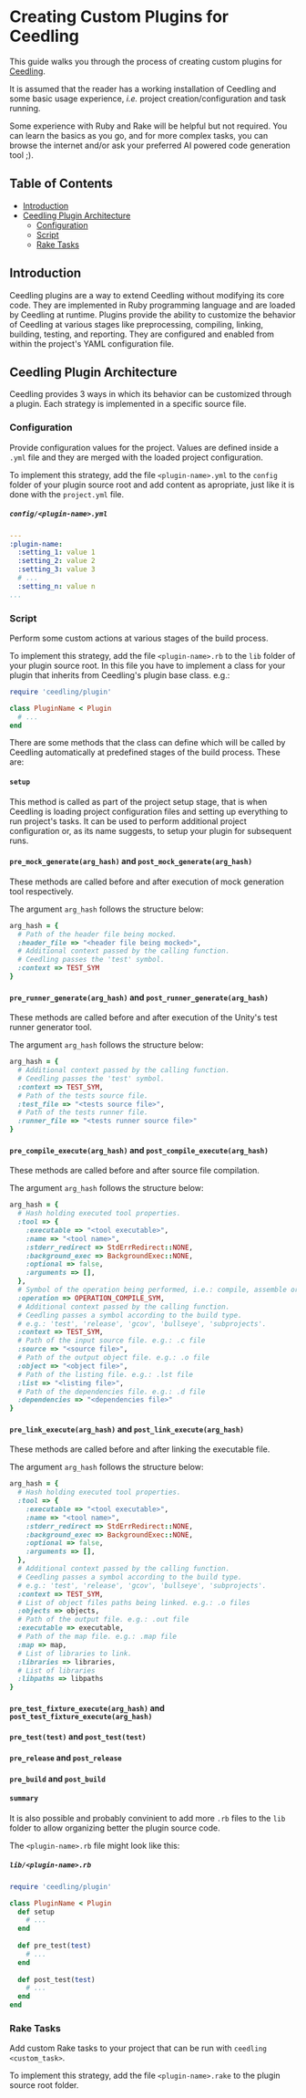 # Creating Custom Plugins for Ceedling

This guide walks you through the process of creating custom plugins for
[Ceedling](https://github.com/ThrowTheSwitch/Ceedling).

It is assumed that the reader has a working installation of Ceedling and some
basic usage experience, *i.e.* project creation/configuration and task running.

Some experience with Ruby and Rake will be helpful but not required.
You can learn the basics as you go, and for more complex tasks, you can browse
the internet and/or ask your preferred AI powered code generation tool ;).

## Table of Contents
- [Introduction](#introduction)
- [Ceedling Plugin Architecture](#ceedling-plugin-architecture)
  - [Configuration](#configuration)
  - [Script](#script)
  - [Rake Tasks](#rake-tasks)

## Introduction

Ceedling plugins are a way to extend Ceedling without modifying its core code.
They are implemented in Ruby programming language and are loaded by Ceedling at
runtime.
Plugins provide the ability to customize the behavior of Ceedling at various
stages like preprocessing, compiling, linking, building, testing, and reporting.
They are configured and enabled from within the project's YAML configuration file.

## Ceedling Plugin Architecture

Ceedling provides 3 ways in which its behavior can be customized through a plugin.
Each strategy is implemented in a specific source file.

### Configuration

Provide configuration values for the project. Values are defined inside a `.yml`
file and they are merged with the loaded project configuration.

To implement this strategy, add the file `<plugin-name>.yml` to the `config`
folder of your plugin source root and add content as apropriate, just like it is
done with the `project.yml` file.

##### **`config/<plugin-name>.yml`**

```yaml
---
:plugin-name:
  :setting_1: value 1
  :setting_2: value 2
  :setting_3: value 3
  # ...
  :setting_n: value n
...
```

### Script

Perform some custom actions at various stages of the build process.

To implement this strategy, add the file `<plugin-name>.rb` to the `lib`
folder of your plugin source root. In this file you have to implement a class
for your plugin that inherits from Ceedling's plugin base class. e.g.:

```ruby
require 'ceedling/plugin'

class PluginName < Plugin
  # ...
end
```

There are some methods that the class can define which will be called by
Ceedling automatically at predefined stages of the build process.
These are:

#### `setup`

This method is called as part of the project setup stage, that is when Ceedling
is loading project configuration files and setting up everything to run
project's tasks.
It can be used to perform additional project configuration or, as its name
suggests, to setup your plugin for subsequent runs.

#### `pre_mock_generate(arg_hash)` and `post_mock_generate(arg_hash)`

These methods are called before and after execution of mock generation tool
respectively.

The argument `arg_hash` follows the structure below:

```ruby
arg_hash = {
  # Path of the header file being mocked.
  :header_file => "<header file being mocked>",
  # Additional context passed by the calling function.
  # Ceedling passes the 'test' symbol.
  :context => TEST_SYM
}
```

#### `pre_runner_generate(arg_hash)` and `post_runner_generate(arg_hash)`

These methods are called before and after execution of the Unity's test runner
generator tool.

The argument `arg_hash` follows the structure below:

```ruby
arg_hash = {
  # Additional context passed by the calling function.
  # Ceedling passes the 'test' symbol.
  :context => TEST_SYM,
  # Path of the tests source file.
  :test_file => "<tests source file>",
  # Path of the tests runner file.
  :runner_file => "<tests runner source file>"
}
```

#### `pre_compile_execute(arg_hash)` and `post_compile_execute(arg_hash)`

These methods are called before and after source file compilation.

The argument `arg_hash` follows the structure below:

```ruby
arg_hash = {
  # Hash holding executed tool properties.
  :tool => {
    :executable => "<tool executable>",
    :name => "<tool name>",
    :stderr_redirect => StdErrRedirect::NONE,
    :background_exec => BackgroundExec::NONE,
    :optional => false,
    :arguments => [],
  },
  # Symbol of the operation being performed, i.e.: compile, assemble or link
  :operation => OPERATION_COMPILE_SYM,
  # Additional context passed by the calling function.
  # Ceedling passes a symbol according to the build type.
  # e.g.: 'test', 'release', 'gcov', 'bullseye', 'subprojects'.
  :context => TEST_SYM,
  # Path of the input source file. e.g.: .c file
  :source => "<source file>",
  # Path of the output object file. e.g.: .o file
  :object => "<object file>",
  # Path of the listing file. e.g.: .lst file
  :list => "<listing file>",
  # Path of the dependencies file. e.g.: .d file
  :dependencies => "<dependencies file>"
}
```

#### `pre_link_execute(arg_hash)` and `post_link_execute(arg_hash)`

These methods are called before and after linking the executable file.

The argument `arg_hash` follows the structure below:

```ruby
arg_hash = {
  # Hash holding executed tool properties.
  :tool => {
    :executable => "<tool executable>",
    :name => "<tool name>",
    :stderr_redirect => StdErrRedirect::NONE,
    :background_exec => BackgroundExec::NONE,
    :optional => false,
    :arguments => [],
  },
  # Additional context passed by the calling function.
  # Ceedling passes a symbol according to the build type.
  # e.g.: 'test', 'release', 'gcov', 'bullseye', 'subprojects'.
  :context => TEST_SYM,
  # List of object files paths being linked. e.g.: .o files
  :objects => objects,
  # Path of the output file. e.g.: .out file
  :executable => executable,
  # Path of the map file. e.g.: .map file
  :map => map,
  # List of libraries to link.
  :libraries => libraries,
  # List of libraries 
  :libpaths => libpaths
}
```

#### `pre_test_fixture_execute(arg_hash)` and `post_test_fixture_execute(arg_hash)`



#### `pre_test(test)` and `post_test(test)`



#### `pre_release` and `post_release`



#### `pre_build` and `post_build`



#### `summary`


It is also possible and probably convinient to add more `.rb` files to the `lib`
folder to allow organizing better the plugin source code.

The `<plugin-name>.rb` file might look like this:

##### **`lib/<plugin-name>.rb`**

```ruby
require 'ceedling/plugin'

class PluginName < Plugin
  def setup
    # ...
  end
  
  def pre_test(test)
    # ...
  end
  
  def post_test(test)
    # ...
  end
end
```

### Rake Tasks

Add custom Rake tasks to your project that can be run with
`ceedling <custom_task>`.

To implement this strategy, add the file `<plugin-name>.rake` to the plugin
source root folder.
